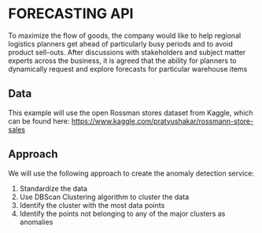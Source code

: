 # FORECASTING API

To maximize the flow of goods, the company would like to help regional logistics planners get ahead
of particularly busy periods and to avoid product sell-outs. After discussions with
stakeholders and subject matter experts across the business, it is agreed that the ability
for planners to dynamically request and explore forecasts for particular warehouse items

## Data

This example will use the open Rossman stores dataset from Kaggle, which can be found
here: https://www.kaggle.com/pratyushakar/rossmann-store-sales

## Approach

We will use the following approach to create the anomaly detection service:

1. Standardize the data
2. Use DBScan Clustering algorithm to cluster the data
3. Identify the cluster with the most data points 
4. Identify the points not belonging to any of the major clusters as anomalies


